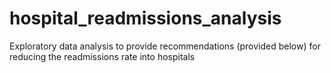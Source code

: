 # hospital_readmissions_analysis
Exploratory data analysis to provide recommendations (provided below) for reducing the readmissions rate into hospitals
